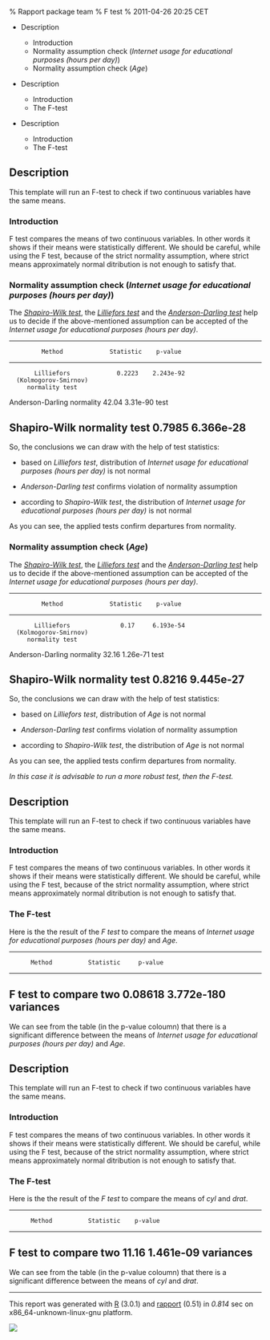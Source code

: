% Rapport package team
% F test
% 2011-04-26 20:25 CET

-   Description
    -   Introduction
    -   Normality assumption check (*Internet usage for educational
        purposes (hours per day)*)
    -   Normality assumption check (*Age*)

-   Description
    -   Introduction
    -   The F-test

-   Description
    -   Introduction
    -   The F-test


Description
-----------

This template will run an F-test to check if two continuous variables
have the same means.

### Introduction

F test compares the means of two continuous variables. In other words it
shows if their means were statistically different. We should be careful,
while using the F test, because of the strict normality assumption,
where strict means approximately normal ditribution is not enough to
satisfy that.

### Normality assumption check (*Internet usage for educational purposes (hours per day)*)

The [*Shapiro-Wilk
test*](http://en.wikipedia.org/wiki/Shapiro%E2%80%93Wilk_test), the
[*Lilliefors test*](http://en.wikipedia.org/wiki/Lilliefors_test) and
the [*Anderson-Darling
test*](http://en.wikipedia.org/wiki/Anderson_Darling_test) help us to
decide if the above-mentioned assumption can be accepted of the
*Internet usage for educational purposes (hours per day)*.

  ---------------------------------------------------
             Method             Statistic    p-value
  ---------------------------- ------------ ---------
           Lilliefors             0.2223    2.243e-92
      (Kolmogorov-Smirnov)                  
         normality test                     

   Anderson-Darling normality     42.04     3.31e-90
              test                          

  Shapiro-Wilk normality test     0.7985    6.366e-28
  ---------------------------------------------------

So, the conclusions we can draw with the help of test statistics:

-   based on *Lilliefors test*, distribution of *Internet usage for
    educational purposes (hours per day)* is not normal

-   *Anderson-Darling test* confirms violation of normality assumption

-   according to *Shapiro-Wilk test*, the distribution of *Internet
    usage for educational purposes (hours per day)* is not normal

As you can see, the applied tests confirm departures from normality.

### Normality assumption check (*Age*)

The [*Shapiro-Wilk
test*](http://en.wikipedia.org/wiki/Shapiro%E2%80%93Wilk_test), the
[*Lilliefors test*](http://en.wikipedia.org/wiki/Lilliefors_test) and
the [*Anderson-Darling
test*](http://en.wikipedia.org/wiki/Anderson_Darling_test) help us to
decide if the above-mentioned assumption can be accepted of the
*Internet usage for educational purposes (hours per day)*.

  ---------------------------------------------------
             Method             Statistic    p-value
  ---------------------------- ------------ ---------
           Lilliefors              0.17     6.193e-54
      (Kolmogorov-Smirnov)                  
         normality test                     

   Anderson-Darling normality     32.16     1.26e-71
              test                          

  Shapiro-Wilk normality test     0.8216    9.445e-27
  ---------------------------------------------------

So, the conclusions we can draw with the help of test statistics:

-   based on *Lilliefors test*, distribution of *Age* is not normal

-   *Anderson-Darling test* confirms violation of normality assumption

-   according to *Shapiro-Wilk test*, the distribution of *Age* is not
    normal

As you can see, the applied tests confirm departures from normality.

*In this case it is advisable to run a more robust test, then the
F-test.*

Description
-----------

This template will run an F-test to check if two continuous variables
have the same means.

### Introduction

F test compares the means of two continuous variables. In other words it
shows if their means were statistically different. We should be careful,
while using the F test, because of the strict normality assumption,
where strict means approximately normal ditribution is not enough to
satisfy that.

### The F-test

Here is the the result of the *F test* to compare the means of *Internet
usage for educational purposes (hours per day)* and *Age*.

  ------------------------------------------------
          Method          Statistic     p-value
  ---------------------- ------------ ------------
  F test to compare two    0.08618     3.772e-180
        variances                     
  ------------------------------------------------

We can see from the table (in the p-value coloumn) that there is a
significant difference between the means of *Internet usage for
educational purposes (hours per day)* and *Age*.

Description
-----------

This template will run an F-test to check if two continuous variables
have the same means.

### Introduction

F test compares the means of two continuous variables. In other words it
shows if their means were statistically different. We should be careful,
while using the F test, because of the strict normality assumption,
where strict means approximately normal ditribution is not enough to
satisfy that.

### The F-test

Here is the the result of the *F test* to compare the means of *cyl* and
*drat*.

  ---------------------------------------------
          Method          Statistic    p-value
  ---------------------- ------------ ---------
  F test to compare two     11.16     1.461e-09
        variances                     
  ---------------------------------------------

We can see from the table (in the p-value coloumn) that there is a
significant difference between the means of *cyl* and *drat*.

* * * * *

This report was generated with [R](http://www.r-project.org/) (3.0.1)
and [rapport](https://rapporter.github.io/rapport/) (0.51) in *0.814* sec on
x86\_64-unknown-linux-gnu platform.

![](images/logo.png)
